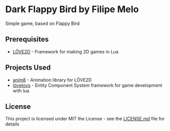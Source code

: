 # Dark Flappy Bird by Filipe Melo

Simple game, based on Flappy Bird

## Prerequisites

* [LÖVE2D](https://love2d.org/) -  Framework for making 2D games in Lua


## Projects Used

* [anim8](https://github.com/kikito/anim8) - Animation library for LÖVE2D
* [lövetoys](https://love2d.org/wiki/Lovetoys) - Entity Component System framework for game development with lua

## License

This project is licensed under MIT the License - see the [LICENSE.md](LICENSE.md) file for details

